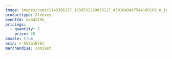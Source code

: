 ```yaml
---
image: images/comic1143366157_1836531299838117_4301040487544180189_n.jpg
producttype: Sleeves
eventId: mkb4XfKk_
pricings:
  - quantity: 1
    price: 25
onsale: true
asin: s-RSSb1B7EC
merchandise: comiket
---
```

